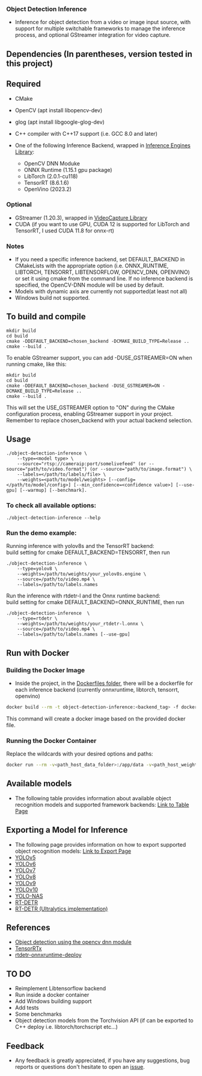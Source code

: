 ### Object Detection Inference
* Inference for object detection from a video or image input source, with support for multiple switchable frameworks to manage the inference process, and optional GStreamer integration for video capture.
## Dependencies (In parentheses, version tested in this project)
## Required
* CMake 
* OpenCV (apt install libopencv-dev)
* glog (apt install libgoogle-glog-dev)
* C++ compiler with C++17 support (i.e. GCC 8.0 and later)

* One of the following Inference Backend, wrapped in [Inference Engines Library](https://github.com/olibartfast/inference-engines):
    * OpenCV DNN Moduke
    * ONNX Runtime (1.15.1 gpu package)
    * LibTorch (2.0.1-cu118)
    * TensorRT (8.6.1.6)
    * OpenVino (2023.2) 

### Optional 
* GStreamer (1.20.3), wrapped in [VideoCapture Library](https://github.com/olibartfast/videocapture)
* CUDA (if you want to use GPU, CUDA 12 is supported for LibTorch and TensorRT, I used CUDA 11.8 for onnx-rt)

### Notes
 - If you need a specific inference backend, set DEFAULT_BACKEND in CMakeLists with the appropriate option (i.e. ONNX_RUNTIME, LIBTORCH, TENSORRT, LIBTENSORFLOW, OPENCV_DNN, OPENVINO) or set it using cmake from the command line. If no inference backend is specified, the OpenCV-DNN module will be used by default.
- Models with dynamic axis are currently not supported(at least not all)
- Windows build not supported.



## To build and compile  
```
mkdir build
cd build
cmake -DDEFAULT_BACKEND=chosen_backend -DCMAKE_BUILD_TYPE=Release ..
cmake --build .
```

To enable GStreamer support, you can add -DUSE_GSTREAMER=ON when running cmake, like this:
```
mkdir build
cd build
cmake -DDEFAULT_BACKEND=chosen_backend -DUSE_GSTREAMER=ON -DCMAKE_BUILD_TYPE=Release ..
cmake --build .
```

This will set the USE_GSTREAMER option to "ON" during the CMake configuration process, enabling GStreamer support in your project.  
Remember to replace chosen_backend with your actual backend selection.


## Usage
```
./object-detection-inference \
    --type=<model type> \
    --source="rtsp://cameraip:port/somelivefeed" (or --source="path/to/video.format") (or --source="path/to/image.format") \
    --labels=</path/to/labels/file> \
    --weights=<path/to/model/weights> [--config=</path/to/model/config>] [--min_confidence=<confidence value>] [--use-gpu] [--warmup] [--benchmark].
``` 
### To check all available options:
```
./object-detection-inference --help
```
### Run the demo example:
Running inference with yolov8s and the TensorRT backend:  
build setting for cmake DEFAULT_BACKEND=TENSORRT, then run
```
./object-detection-inference \
    --type=yolov8 \
    --weights=/path/to/weights/your_yolov8s.engine \
    --source=/path/to/video.mp4 \
    --labels=/path/to/labels.names
```

Run the inference with rtdetr-l and the Onnx runtime backend:  
build setting for cmake DEFAULT_BACKEND=ONNX_RUNTIME, then run
```
./object-detection-inference  \
    --type=rtdetr \
    --weights=/path/to/weights/your_rtdetr-l.onnx \
    --source=/path/to/video.mp4 \
    --labels=/path/to/labels.names [--use-gpu]
```


## Run with Docker
### Building the Docker Image
* Inside the project, in the [Dockerfiles folder](docker), there will be a dockerfile for each inference backend (currently onnxruntime, libtorch, tensorrt, openvino)

```bash
docker build --rm -t object-detection-inference:<backend_tag> -f docker/Dockerfile.backend .
```

This command will create a docker image based on the provided docker file.

### Running the Docker Container

Replace the wildcards with your desired options and paths:
```bash
docker run --rm -v<path_host_data_folder>:/app/data -v<path_host_weights_folder>:/weights -v<path_host_labels_folder>:/labels object-detection-inference:<backend_tag> --type=<model_type> --weights=<weight_according_your_backend> --source=/app/data/<image_or_video> --labels=/labels/<labels_file>.
```

 ## Available models

* The following table provides information about available object recognition models and supported framework backends: 
[Link to Table Page](docs/TablePage.md#table-of-models)

 ## Exporting a Model for Inference
 * The following page provides information on how to export supported object recognition models: 
[Link to Export Page](docs/ExportInstructions.md)
* [YOLOv5](docs/ExportInstructions.md#yolov5)
* [YOLOv6](docs/ExportInstructions.md#yolov6)
* [YOLOv7](docs/ExportInstructions.md#yolov7)
* [YOLOv8](docs/ExportInstructions.md#yolov8)
* [YOLOv9](docs/ExportInstructions.md#yolov9)
* [YOLOv10](docs/ExportInstructions.md#yolov10)
* [YOLO-NAS](docs/ExportInstructions.md#yolonas)
* [RT-DETR](docs/ExportInstructions.md#rt-detr-lyuwenyu)
* [RT-DETR (Ultralytics implementation)](docs/ExportInstructions.md#rt-detr-ultralytics)

## References
* [Object detection using the opencv dnn module](https://github.com/opencv/opencv/blob/master/samples/dnn/object_detection.cpp)
* [TensorRTx](https://github.com/wang-xinyu/tensorrtx)
* [rtdetr-onnxruntime-deploy](https://github.com/CVHub520/rtdetr-onnxruntime-deploy)

## TO DO
- Reimplement Libtensorflow backend
- Run inside a docker container
- Add Windows building support
- Add tests
- Some benchmarks
- Object detection models from the Torchvision API (if can be exported to C++ deploy i.e. libtorch/torchscript etc...)

## Feedback
- Any feedback is greatly appreciated, if you have any suggestions, bug reports or questions don't hesitate to open an [issue](https://github.com/olibartfast/object-detection-inference/issues).
